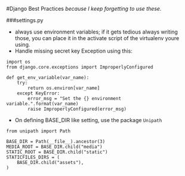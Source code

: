 #Django Best Practices
<i>because I keep forgetting to use these.</i>

###settings.py
* always use environment variables; if it gets tedious always writing those, you can place it in the activate script of the virtualenv youre using.
* Handle missing secret key Exception using this:
```
import os
from django.core.exceptions import ImproperlyConfigured

def get_env_variable(var_name):
    try:
        return os.environ[var_name]
    except KeyError:
        error_msg = "Set the {} environment variable.".format(var_name)
        raise ImproperlyConfigured(error_msg)
```
* On defining BASE_DIR like setting, use the package `Unipath`
```
from unipath import Path

BASE_DIR = Path(__file__).ancestor(3)
MEDIA_ROOT = BASE_DIR.child("media")
STATIC_ROOT = BASE_DIR.child("static")
STATICFILES_DIRS = (
    BASE_DIR.child("assets"),
)
```
